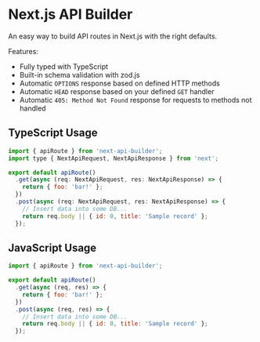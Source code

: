 # Next.js API Builder

An easy way to build API routes in Next.js with the right defaults.

Features:

- Fully typed with TypeScript
- Built-in schema validation with zod.js
- Automatic `OPTIONS` response based on defined HTTP methods
- Automatic `HEAD` response based on your defined `GET` handler
- Automatic `405: Method Not Found` response for requests to methods not handled

## TypeScript Usage

```javascript
import { apiRoute } from 'next-api-builder';
import type { NextApiRequest, NextApiResponse } from 'next';

export default apiRoute()
  .get(async (req: NextApiRequest, res: NextApiResponse) => {
    return { foo: 'bar!' };
  })
  .post(async (req: NextApiRequest, res: NextApiResponse) => {
    // Insert data into some DB...
    return req.body || { id: 0, title: 'Sample record' };
  });
```

## JavaScript Usage

```javascript
import { apiRoute } from 'next-api-builder';

export default apiRoute()
  .get(async (req, res) => {
    return { foo: 'bar!' };
  })
  .post(async (req, res) => {
    // Insert data into some DB...
    return req.body || { id: 0, title: 'Sample record' };
  });
```
